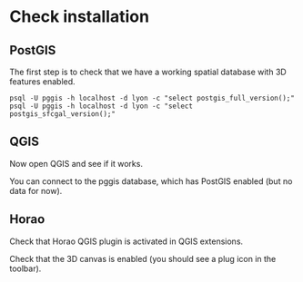 Check installation
==================

PostGIS
-------

The first step is to check that we have a working spatial database with 3D features enabled.

```
psql -U pggis -h localhost -d lyon -c "select postgis_full_version();"
psql -U pggis -h localhost -d lyon -c "select postgis_sfcgal_version();"
```

QGIS
----

Now open QGIS and see if it works.

You can connect to the pggis database, which has PostGIS enabled (but no data for now).

Horao
-----

Check that Horao QGIS plugin is activated in QGIS extensions.

Check that the 3D canvas is enabled (you should see a plug icon in the toolbar).
